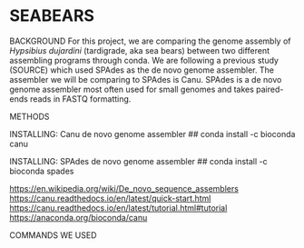 # SEABEARS


BACKGROUND
For this project, we are comparing the genome assembly of _Hypsibius dujardini_ (tardigrade, aka sea bears) between two different assembling programs through conda. We are following a previous study (SOURCE) which used SPAdes as the de novo genome assembler. The assembler we will be comparing to SPAdes is Canu. SPAdes is a de novo genome assembler most often used for small genomes and takes paired-ends reads in FASTQ formatting.

METHODS

INSTALLING: Canu de novo genome assembler ##
conda install -c bioconda canu

INSTALLING: SPAdes de novo genome assembler ##
conda install -c bioconda spades

https://en.wikipedia.org/wiki/De_novo_sequence_assemblers
https://canu.readthedocs.io/en/latest/quick-start.html
https://canu.readthedocs.io/en/latest/tutorial.html#tutorial
https://anaconda.org/bioconda/canu

COMMANDS WE USED
